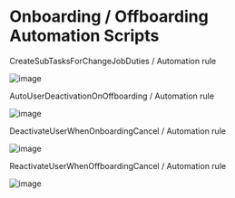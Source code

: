 # Onboarding / Offboarding Automation Scripts

CreateSubTasksForChangeJobDuties / Automation rule

![image](https://github.com/user-attachments/assets/1814c9f8-43a4-4e48-8f07-f2d0782184d8)

AutoUserDeactivationOnOffboarding / Automation rule

![image](https://github.com/user-attachments/assets/1aafd3a2-3661-4ef7-9773-3a3a49f6ae97)

DeactivateUserWhenOnboardingCancel / Automation rule

![image](https://github.com/user-attachments/assets/f986e394-5877-4b40-8780-51e19795c78e)

ReactivateUserWhenOffboardingCancel / Automation rule

![image](https://github.com/user-attachments/assets/4ff5252d-7007-4fe1-884a-ec6b2b2ce306)


